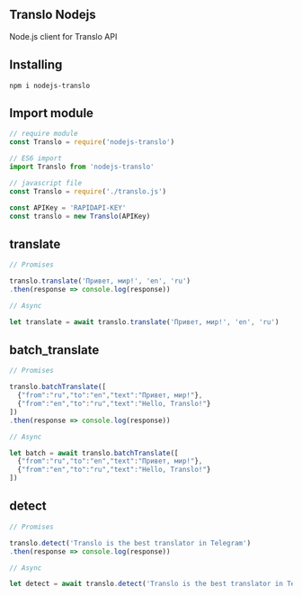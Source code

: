 ## Translo Nodejs

Node.js client for Translo API

## Installing
```
npm i nodejs-translo
```

## Import module

```js
// require module
const Translo = require('nodejs-translo')

// ES6 import
import Translo from 'nodejs-translo'

// javascript file
const Translo = require('./translo.js')
```
```js
const APIKey = 'RAPIDAPI-KEY'
const translo = new Translo(APIKey)
```

## translate

```js
// Promises

translo.translate('Привет, мир!', 'en', 'ru')
.then(response => console.log(response))

// Async

let translate = await translo.translate('Привет, мир!', 'en', 'ru')

```

## batch_translate

```js
// Promises

translo.batchTranslate([
  {"from":"ru","to":"en","text":"Привет, мир!"},
  {"from":"en","to":"ru","text":"Hello, Translo!"}
])
.then(response => console.log(response))

// Async

let batch = await translo.batchTranslate([
  {"from":"ru","to":"en","text":"Привет, мир!"},
  {"from":"en","to":"ru","text":"Hello, Translo!"}
])
```

## detect

```js
// Promises

translo.detect('Translo is the best translator in Telegram')
.then(response => console.log(response))

// Async

let detect = await translo.detect('Translo is the best translator in Telegram')
```
